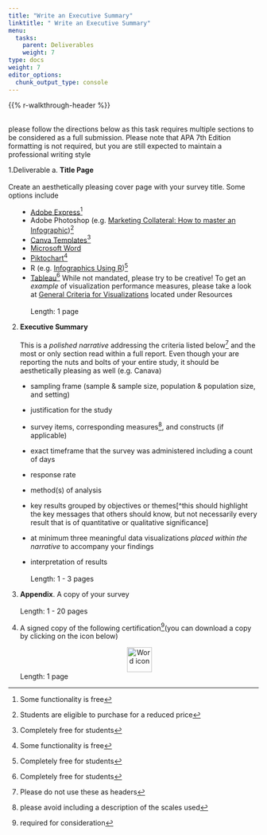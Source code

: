 ```yaml
---
title: "Write an Executive Summary"
linktitle: " Write an Executive Summary"
menu:
  tasks:
    parent: Deliverables
    weight: 7
type: docs
weight: 7
editor_options: 
  chunk_output_type: console
---
```


{{% r-walkthrough-header %}}

<style>
ul {
    margin-left: 1.5em
}
</style>

<br>
please follow the directions below as this task requires multiple sections to be considered as a full submission. Please note that APA 7th Edition formatting is not required, but you are still expected to maintain a professional writing style

1.Deliverable
a. **Title Page**<br><br>
Create an aesthetically pleasing cover page with your survey title. Some options include
- [Adobe Express](https://www.adobe.com/express/create/infographic)[^1]
- Adobe Photoshop (e.g. [Marketing Collateral: How to master an Infographic](https://www.adobe.com/vn_en/creativecloud/design/discover/make-infographic-in-photoshop.html))[^2]
- [Canva Templates](https://www.canva.com/cover-pages/templates/)[^3]
- [Microsoft Word](https://templates.office.com/en-us/papers-and-reports)
- [Piktochart](https://piktochart.com)[^4]
- R (e.g. [Infographics Using R](https://rpubs.com/chidungkt/702513))[^5]
- [Tableau](https://www.tableau.com/academic/students)[^6]
While not mandated, please try to be creative! To get an *example* of visualization performance measures, please take a look at [General Criteria for Visualizations](/resources/look/) located under Resources <br><br>
Length: 1 page

2.  **Executive Summary**<br><br>
    This is a *polished narrative* addressing the criteria listed below[^7] and the most or only section read within a full report. Even though your are reporting the nuts and bolts of your entire study, it should be aesthetically pleasing as well (e.g. Canava)

- sampling frame (sample & sample size, population & population size, and setting)

- justification for the study

- survey items, corresponding measures[^8], and constructs (if applicable)

- exact timeframe that the survey was administered including a count of days

- response rate

- method(s) of analysis

- key results grouped by objectives or themes\[^this should highlight the key messages that others should know, but not necessarily every result that is of quantitative or qualitative significance\]

- at minimum three meaningful data visualizations *placed within the narrative* to accompany your findings

- interpretation of results<br><br>
  Length: 1 - 3 pages

3.  **Appendix**. A copy of your survey<br><br>
    Length: 1 - 20 pages

4.  A signed copy of the following certification[^9](you can download a copy by clicking on the icon below)<br>
    <a target="_blank" href="/forms/edp619declaration.pdf">

    <center>

    <img src="/logos/pdf-ico.png" alt="Word icon" width="50">

    </center>

    </a>
    Length: 1 page

[^1]: Some functionality is free

[^2]: Students are eligible to purchase for a reduced price

[^3]: Completely free for students

[^4]: Some functionality is free

[^5]: Completely free for students

[^6]: Completely free for students

[^7]: Please do not use these as headers

[^8]: please avoid including a description of the scales used

[^9]: required for consideration
